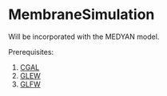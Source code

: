 # MembraneSimulation

Will be incorporated with the MEDYAN model.

Prerequisites:  
1. [CGAL](https://github.com/CGAL/cgal)
2. [GLEW](https://github.com/nigels-com/glew)
3. [GLFW](https://github.com/glfw/glfw)
